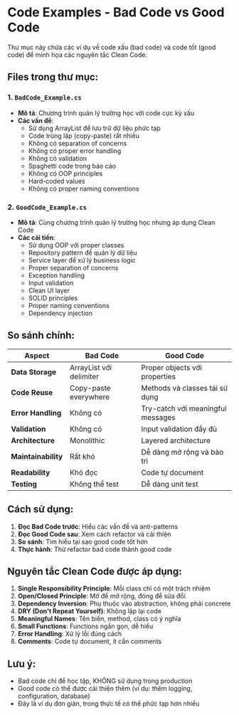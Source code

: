 # Code Examples - Bad Code vs Good Code

Thư mục này chứa các ví dụ về code xấu (bad code) và code tốt (good code) để minh họa các nguyên tắc Clean Code.

## Files trong thư mục:

### 1. `BadCode_Example.cs`
- **Mô tả**: Chương trình quản lý trường học với code cực kỳ xấu
- **Các vấn đề**:
  - Sử dụng ArrayList<String> để lưu trữ dữ liệu phức tạp
  - Code trùng lặp (copy-paste) rất nhiều
  - Không có separation of concerns
  - Không có proper error handling
  - Không có validation
  - Spaghetti code trong báo cáo
  - Không có OOP principles
  - Hard-coded values
  - Không có proper naming conventions

### 2. `GoodCode_Example.cs`
- **Mô tả**: Cùng chương trình quản lý trường học nhưng áp dụng Clean Code
- **Các cải tiến**:
  - Sử dụng OOP với proper classes
  - Repository pattern để quản lý dữ liệu
  - Service layer để xử lý business logic
  - Proper separation of concerns
  - Exception handling
  - Input validation
  - Clean UI layer
  - SOLID principles
  - Proper naming conventions
  - Dependency injection

## So sánh chính:

| Aspect | Bad Code | Good Code |
|--------|----------|-----------|
| **Data Storage** | ArrayList<String> với delimiter | Proper objects với properties |
| **Code Reuse** | Copy-paste everywhere | Methods và classes tái sử dụng |
| **Error Handling** | Không có | Try-catch với meaningful messages |
| **Validation** | Không có | Input validation đầy đủ |
| **Architecture** | Monolithic | Layered architecture |
| **Maintainability** | Rất khó | Dễ dàng mở rộng và bảo trì |
| **Readability** | Khó đọc | Code tự document |
| **Testing** | Không thể test | Dễ dàng unit test |

## Cách sử dụng:

1. **Đọc Bad Code trước**: Hiểu các vấn đề và anti-patterns
2. **Đọc Good Code sau**: Xem cách refactor và cải thiện
3. **So sánh**: Tìm hiểu tại sao good code tốt hơn
4. **Thực hành**: Thử refactor bad code thành good code

## Nguyên tắc Clean Code được áp dụng:

1. **Single Responsibility Principle**: Mỗi class chỉ có một trách nhiệm
2. **Open/Closed Principle**: Mở để mở rộng, đóng để sửa đổi
3. **Dependency Inversion**: Phụ thuộc vào abstraction, không phải concrete
4. **DRY (Don't Repeat Yourself)**: Không lặp lại code
5. **Meaningful Names**: Tên biến, method, class có ý nghĩa
6. **Small Functions**: Functions ngắn gọn, dễ hiểu
7. **Error Handling**: Xử lý lỗi đúng cách
8. **Comments**: Code tự document, ít cần comments

## Lưu ý:
- Bad code chỉ để học tập, KHÔNG sử dụng trong production
- Good code có thể được cải thiện thêm (ví dụ: thêm logging, configuration, database)
- Đây là ví dụ đơn giản, trong thực tế có thể phức tạp hơn nhiều
